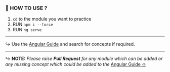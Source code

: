 ### 🎯 HOW TO USE ?

1. `cd` to the module you want to practice
2. RUN `npm i --force`
3. RUN `ng serve` 

---

↪ Use the [Angular Guide](https://www.evernote.com/shard/s637/sh/b9381086-3098-4dbe-bed3-e9e4979d0a90/6a56deac1b5313df3e2723f439a6b75a) and search for concepts if required.

---

↪ **NOTE:** _Please raise **Pull Request** for any module which can be added or any missing concept which could be added to the_ [Angular Guide ⛄️](https://www.evernote.com/shard/s637/sh/b9381086-3098-4dbe-bed3-e9e4979d0a90/6a56deac1b5313df3e2723f439a6b75a)